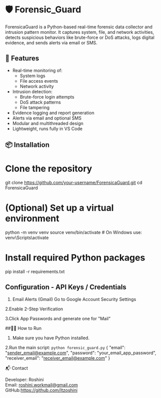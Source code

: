 # 🛡️ Forensic_Guard

ForensicaGuard is a Python-based real-time forensic data collector and intrusion pattern monitor. It captures system, file, and network activities, detects suspicious behaviors like brute-force or DoS attacks, logs digital evidence, and sends alerts via email or SMS.



## 🚀 Features

- Real-time monitoring of:
  - System logs
  - File access events
  - Network activity
- Intrusion detection:
  - Brute-force login attempts
  - DoS attack patterns
  - File tampering
- Evidence logging and report generation
- Alerts via email and optional SMS
- Modular and multithreaded design
- Lightweight, runs fully in VS Code



## 📦 Installation


# Clone the repository
git clone https://github.com/your-username/ForensicaGuard.git
cd ForensicaGuard

# (Optional) Set up a virtual environment
python -m venv venv
source venv/bin/activate       # On Windows use: venv\Scripts\activate

# Install required Python packages
pip install -r requirements.txt


## Configuration - API Keys / Credentials
1. Email Alerts (Gmail)
 Go to Google Account Security Settings

2.Enable 2-Step Verification

3.Click App Passwords and generate one for "Mail"


##🏃‍♀️ How to Run
1. Make sure you have Python installed.

2.Run the main script:
```python forensic_guard.py```
{
  "email": "sender_email@example.com",
  "password": "your_email_app_password",
  "receiver_email": "receiver_email@example.com"
}

📬 Contact

Developer: Roshini  
Email: roshini.workmail@gmail.com  
GitHub:https://github.com/Itzoshini



